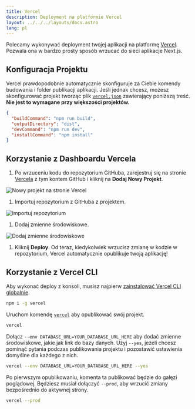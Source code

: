 ```yaml
---
title: Vercel
description: Deployment na platformie Vercel
layout: ../../../layouts/docs.astro
lang: pl
---
```


Polecamy wykonywać deployment twojej aplikacji na platformę [Vercel](https://vercel.com/?utm_source=t3-oss&utm_campaign=oss). Pozwala ona w bardzo prosty sposób wrzucać do sieci aplikacje Next.js.

## Konfiguracja Projektu

Vercel prawdopodobnie automatycznie skonfiguruje za Ciebie komendy budowania i folder publikacji aplikacji. Jeśli jednak chcesz, możesz skonfigurować projekt tworząc plik [`vercel.json`](https://vercel.com/docs/project-configuration) zawierający poniższą treść. **Nie jest to wymagane przy większości projektów.**

```json
{
  "buildCommand": "npm run build",
  "outputDirectory": "dist",
  "devCommand": "npm run dev",
  "installCommand": "npm install"
}
```

## Korzystanie z Dashboardu Vercela

1. Po wrzuceniu kodu do repozytorium GitHuba, zarejestruj się na stronie [Vercela](https://vercel.com/?utm_source=t3-oss&utm_campaign=oss) z tym kontem GitHub i kliknij na **Dodaj Nowy Projekt**.

![Nowy projekt na stronie Vercel](/images/vercel-new-project.webp)

1. Importuj repozytorium z GitHuba z projektem.

![Importuj repozytorium](/images/vercel-import-project.webp)

1. Dodaj zmienne środowiskowe.

![Dodaj zmienne środowiskowe](/images/vercel-env-vars.webp)

1. Kliknij **Deploy**. Od teraz, kiedykolwiek wrzucisz zmianę w kodzie w repozytorium, Vercel automatycznie opublikuje twoją aplikację!

## Korzystanie z Vercel CLI

Aby wykonać deploy z konsoli, musisz najpierw [zainstalować Vercel CLI globalnie](https://vercel.com/docs/cli#installing-vercel-cli).

```bash
npm i -g vercel
```

Uruchom komendę [`vercel`](https://vercel.com/docs/cli/deploying-from-cli) aby opublikować swój projekt.

```bash
vercel
```

Dołącz `--env DATABASE_URL=YOUR_DATABASE_URL_HERE` aby dodać zmienne środowiskowe, jakie jak link do bazy danych. Użyj `--yes`, jeżeli chcesz pominąć pytania podczas publikowania projektu i pozostawić ustawienia domyślne dla każdego z nich.

```bash
vercel --env DATABASE_URL=YOUR_DATABASE_URL_HERE --yes
```

Po pierwszym opublikowaniu, komenta ta publikować będzie do gałęzi poglądowej. Będziesz musiał dołączyć `--prod`, aby wrzucić zmiany bezpośrednio do aktywnej strony.

```bash
vercel --prod
```
